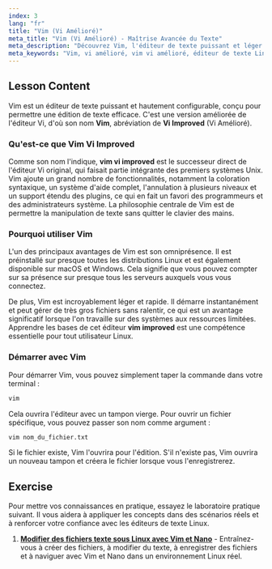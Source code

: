 ```yaml
---
index: 3
lang: "fr"
title: "Vim (Vi Amélioré)"
meta_title: "Vim (Vi Amélioré) - Maîtrise Avancée du Texte"
meta_description: "Découvrez Vim, l'éditeur de texte puissant et léger connu sous le nom de vi improved. Ce tutoriel présente les bases de Vim, un outil préinstallé sur la plupart des systèmes Linux."
meta_keywords: "Vim, vi amélioré, vim vi amélioré, éditeur de texte Linux, tutoriel Vim, éditeur Vi, vim amélioré, commandes Linux"
---
```


## Lesson Content

Vim est un éditeur de texte puissant et hautement configurable, conçu pour permettre une édition de texte efficace. C'est une version améliorée de l'éditeur Vi, d'où son nom **Vim**, abréviation de **Vi Improved** (Vi Amélioré).

### Qu'est-ce que Vim Vi Improved

Comme son nom l'indique, **vim vi improved** est le successeur direct de l'éditeur Vi original, qui faisait partie intégrante des premiers systèmes Unix. Vim ajoute un grand nombre de fonctionnalités, notamment la coloration syntaxique, un système d'aide complet, l'annulation à plusieurs niveaux et un support étendu des plugins, ce qui en fait un favori des programmeurs et des administrateurs système. La philosophie centrale de Vim est de permettre la manipulation de texte sans quitter le clavier des mains.

### Pourquoi utiliser Vim

L'un des principaux avantages de Vim est son omniprésence. Il est préinstallé sur presque toutes les distributions Linux et est également disponible sur macOS et Windows. Cela signifie que vous pouvez compter sur sa présence sur presque tous les serveurs auxquels vous vous connectez.

De plus, Vim est incroyablement léger et rapide. Il démarre instantanément et peut gérer de très gros fichiers sans ralentir, ce qui est un avantage significatif lorsque l'on travaille sur des systèmes aux ressources limitées. Apprendre les bases de cet éditeur **vim improved** est une compétence essentielle pour tout utilisateur Linux.

### Démarrer avec Vim

Pour démarrer Vim, vous pouvez simplement taper la commande dans votre terminal :

```bash
vim
```

Cela ouvrira l'éditeur avec un tampon vierge. Pour ouvrir un fichier spécifique, vous pouvez passer son nom comme argument :

```bash
vim nom_du_fichier.txt
```

Si le fichier existe, Vim l'ouvrira pour l'édition. S'il n'existe pas, Vim ouvrira un nouveau tampon et créera le fichier lorsque vous l'enregistrerez.

## Exercise

Pour mettre vos connaissances en pratique, essayez le laboratoire pratique suivant. Il vous aidera à appliquer les concepts dans des scénarios réels et à renforcer votre confiance avec les éditeurs de texte Linux.

1. **[Modifier des fichiers texte sous Linux avec Vim et Nano](https://labex.io/fr/labs/comptia-edit-text-files-in-linux-with-vim-and-nano-591076)** - Entraînez-vous à créer des fichiers, à modifier du texte, à enregistrer des fichiers et à naviguer avec Vim et Nano dans un environnement Linux réel.
